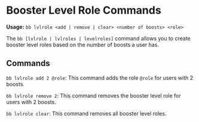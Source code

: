 # Booster Level Role Commands

**Usage:** `bb lvlrole <add | remove | clear> <number of boosts> <role>`

The `bb [lvlrole | lvlroles | levelroles]` command allows you to create booster level roles based on the number of boosts a user has.

## Commands

`bb lvlrole add 2 @role`: This command adds the role `@role` for users with 2 boosts.

`bb lvlrole remove 2`: This command removes the booster level role for users with 2 boosts.

`bb lvlrole clear`: This command removes all booster level roles.
